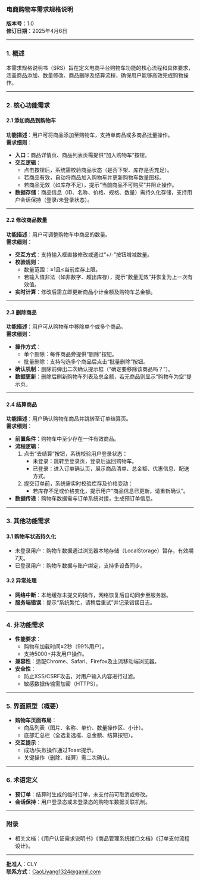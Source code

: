 ### **电商购物车需求规格说明**

**版本号**：1.0  
**修订日期**：2025年4月6日  

---

### 1. 概述  
本需求规格说明书（SRS）旨在定义电商平台购物车功能的核心流程和具体要求，涵盖商品添加、数量修改、商品删除及结算流程，确保用户能够高效完成购物操作。

---

### 2. 核心功能需求  
#### 2.1 添加商品到购物车  
**功能描述**：用户可将商品添加至购物车，支持单商品或多商品批量操作。  
**需求细则**：  
- **入口**：商品详情页、商品列表页需提供“加入购物车”按钮。  
- **交互逻辑**：  
  - 点击按钮后，系统需校验商品状态（是否下架、库存是否充足）。  
  - 若商品有效，自动将商品加入购物车并更新购物车数量图标。  
  - 若商品无效（如库存不足），提示“当前商品不可购买”并阻止操作。  
- **数据存储**：商品信息（ID、名称、价格、规格、数量）需持久化存储，支持用户会话保持（登录/未登录状态）。  

---

#### 2.2 修改商品数量  
**功能描述**：用户可调整购物车中商品的数量。  
**需求细则**：  
- **交互方式**：支持输入框直接修改或通过“+/-”按钮增减数量。  
- **校验规则**：  
  - 数量范围：≥1且≤当前库存上限。  
  - 若输入值非法（如非数字、超出库存），提示“数量无效”并恢复为上一次有效值。  
- **实时计算**：修改后需立即更新商品小计金额及购物车总金额。  

---

#### 2.3 删除商品  
**功能描述**：用户可从购物车中移除单个或多个商品。  
**需求细则**：  
- **操作方式**：  
  - 单个删除：每件商品旁提供“删除”按钮。  
  - 批量删除：支持勾选多个商品后点击“批量删除”按钮。  
- **确认机制**：删除前弹出二次确认提示框（“确定要移除该商品吗？”）。  
- **数据更新**：删除后刷新购物车列表及总金额，若无商品则显示“购物车为空”提示页。  

---

#### 2.4 结算商品  
**功能描述**：用户确认购物车商品并跳转至订单结算页。  
**需求细则**：  
- **前置条件**：购物车中至少存在一件有效商品。  
- **流程逻辑**：  
  1. 点击“去结算”按钮，系统校验用户登录状态：  
     - 未登录：跳转至登录页，登录后返回购物车。  
     - 已登录：进入订单确认页，展示商品清单、总金额、优惠信息、配送方式。  
  2. 提交订单前，系统需实时校验库存及价格变动：  
     - 若库存不足或价格变化，提示用户“商品信息已更新，请重新确认”。  
- **数据传递**：购物车数据需与订单系统对接，生成预订单信息。  

---

### 3. 其他功能需求  
#### 3.1 购物车状态持久化  
- 未登录用户：购物车数据通过浏览器本地存储（LocalStorage）暂存，有效期7天。  
- 已登录用户：购物车数据与账户绑定，支持多设备同步。  

#### 3.2 异常处理  
- **网络中断**：本地缓存未提交的操作，网络恢复后自动同步至服务器。  
- **服务端错误**：提示“系统繁忙，请稍后重试”并记录错误日志。  

---

### 4. 非功能需求  
- **性能要求**：  
  - 购物车加载时间≤2秒（99%用户）。  
  - 支持5000+并发用户操作。  
- **兼容性**：适配Chrome、Safari、Firefox及主流移动端浏览器。  
- **安全性**：  
  - 防止XSS/CSRF攻击，对用户输入内容进行过滤。  
  - 敏感数据传输需加密（HTTPS）。  

---

### 5. 界面原型（概要）  
- **购物车页面布局**：  
  - 商品列表（图片、名称、单价、数量操作区、小计）。  
  - 底部汇总栏（全选复选框、总金额、结算按钮）。  
- **交互提示**：  
  - 成功/失败操作通过Toast提示。  
  - 关键操作（删除、结算）需二次确认。  

---

### 6. 术语定义  
- **预订单**：结算时生成的临时订单，未支付前可取消或修改。  
- **会话保持**：用户登录态或未登录态的购物车数据关联机制。  

---

### 附录  
- 相关文档：《用户认证需求说明书》《商品管理系统接口文档》《订单支付流程设计》。  

---  
**批准人**：CLY  
**联系方式**：CaoLiyang1324@gamil.com